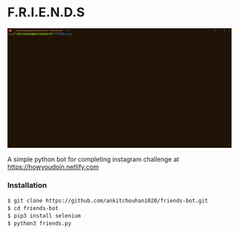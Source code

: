 # F.R.I.E.N.D.S

![How you doin](/images/bot.gif)

A simple python bot for completing instagram challenge at https://howyoudoin.netlify.com

### Installation

```sh
$ git clone https://github.com/ankitchouhan1020/friends-bot.git
$ cd friends-bot
$ pip3 install selenium
$ python3 friends.py
```

